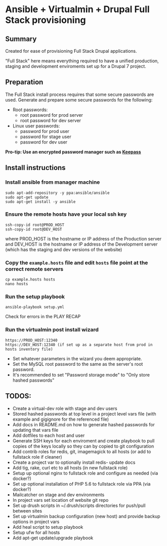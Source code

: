 # Ansible + Virtualmin + Drupal Full Stack provisioning

## Summary

Created for ease of provisioning Full Stack Drupal applications.

"Full Stack" here means everything required to have a unified production, staging
and development enviroments set up for a Drupal 7 project.

## Preparation

The Full Stack install process requires that some secure passwords are used.
Generate and prepare some secure passwords for the following:

* Root passwords:
    * root password for prod server
    * root password for dev server
* Linux user passwords:
    * password for prod user
    * password for stage user
    * password for dev user
    
__Pro-tip: Use an encrypted password manager such as [Keepass](http://keepass.info/)__

## Install instructions

### Install ansible from manager machine

```
sudo apt-add-repository -y ppa:ansible/ansible
sudo apt-get update
sudo apt-get install -y ansible
```

### Ensure the remote hosts have your local ssh key

```
ssh-copy-id root@PROD_HOST
ssh-copy-id root@DEV_HOST
```

where PROD_HOST is the hostname or IP address of the Production server
and DEV_HOST is the hostname or IP address of the Development server (which has the staging and dev versions of the website)


### Copy the `example.hosts` file and edit `hosts` file point at the correct remote servers

```
cp example.hosts hosts
nano hosts
```

### Run the setup playbook

```
ansible-playbook setup.yml
```

Check for errors in the PLAY RECAP

### Run the virtualmin post install wizard

```
https://PROD_HOST:12340
https://DEV_HOST:12340 (if set up as a separate host from prod in hosts inventory file)
```

* Set whatever parameters in the wizard you deem appropriate.
* Set the MySQL root password to the same as the server's root password.
* It's recommended to set "Password storage mode" to "Only store hashed passwords"

## TODOS:
* Create a virtual-dev role with stage and dev users
* Stored hashed passwords at top level in a project level vars file (with example and gigignore for the referenced file)
* Add docs in README.md on how to generate hashed passwords for updating that vars file
* Add dotfiles to each host and user
* Generate SSH keys for each enviroment and create playbook to pull copies of the keys locally so they can by copied to git configuration
* Add contrib roles for redis, git, imagemagick to all hosts (or add to fullstack role if cleaner)
* Create a project var to optionally install redis- update docs
* Add tig, rake, curl etc to all hosts (in new fullstack role)
* Setup up optional nginx to fullstack role and configure as needed (via docker?)
* Set up optional installation of PHP 5.6 to fullstack role via PPA (via docker?)
* Mailcatcher on stage and dev environments
* In project vars set location of website git repo
* Set up drush scripts in ~/.drush/scripts directories for push/pull between sites
* Set up virtualmin backup configuration (new host) and provide backup options in project vars
* Add heal script to setup playbook
* Setup ufw for all hosts
* Add apt-get update/upgrade playbook
